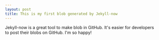 ```yaml
---
layout: post
title: This is my first blob generated by Jekyll-now
---
```


Jekyll-now is a great tool to make blob in GitHub.
It's easier for developers to post their blobs on GitHub.
I'm so happy!
